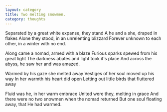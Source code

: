 ```yaml
---
layout: category
title: Two melting snowmen.
category: thoughts
---
```


Separated by a great white expanse, they stand 
A he and a she, draped in flakes
Alone they stood, in an unrelenting blizzard
Forever unknown to each other, in a winter with no end.

Along came a nomad, armed with a blaze 
Furious sparks spewed from his great light
The darkness abates and light took it's place 
And across the abyss, he saw her and was amazed. 

Warmed by his gaze she melted away 
Vestiges of her soul moved up his way
In her warmth his heart did open
Letting out little birds that fluttered away

Fluid was he, in her warm embrace 
United were they, melting in grace
And there were no two snowmen when the nomad returned 
But one soul floating away, that He had warmed.